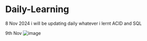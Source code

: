 # Daily-Learning
8 Nov 2024 i will be updating daily whatever i lernt 
ACID and SQL

9th Nov
![image](https://github.com/user-attachments/assets/d3642a2d-b6a6-4479-958e-717fb97fab44)
